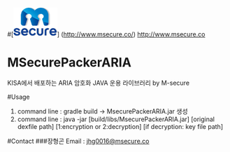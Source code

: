 
#[![MSecure](/MSecure.png)] (http://www.msecure.co/) <http://www.msecure.co>

# MSecurePackerARIA
KISA에서 배포하는 ARIA 암호화 JAVA 운용 라이브러리 by M-secure

#Usage
1. command line : gradle build -> MsecurePackerARIA.jar 생성
2. command line : java -jar [build/libs/MsecurePackerARIA.jar] [original dexfile path] [1:encryption or 2:decryption] [if decryption: key file path]


#Contact
###장형곤
Email : jhg0016@msecure.co
